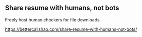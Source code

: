 ## Share resume with humans, not bots

Freely host human checkers for file downloads.

https://bettercallshao.com/share-resume-with-humans-not-bots/
